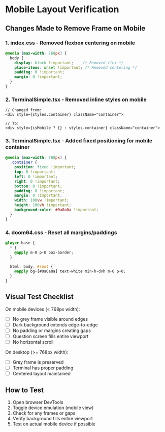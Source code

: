 # Mobile Layout Verification

## Changes Made to Remove Frame on Mobile

### 1. **index.css** - Removed flexbox centering on mobile
```css
@media (max-width: 768px) {
  body {
    display: block !important;    /* Removed flex */
    place-items: unset !important; /* Removed centering */
    padding: 0 !important;
    margin: 0 !important;
  }
}
```

### 2. **TerminalSimple.tsx** - Removed inline styles on mobile
```tsx
// Changed from:
<div style={styles.container} className="container">

// To:
<div style={isMobile ? {} : styles.container} className="container">
```

### 3. **TerminalSimple.tsx** - Added fixed positioning for mobile container
```css
@media (max-width: 768px) {
  .container {
    position: fixed !important;
    top: 0 !important;
    left: 0 !important;
    right: 0 !important;
    bottom: 0 !important;
    padding: 0 !important;
    margin: 0 !important;
    width: 100vw !important;
    height: 100vh !important;
    background-color: #0a0a0a !important;
  }
}
```

### 4. **doom64.css** - Reset all margins/paddings
```css
@layer base {
  * {
    @apply m-0 p-0 box-border;
  }
  
  html, body, #root {
    @apply bg-[#0a0a0a] text-white min-h-dvh m-0 p-0;
  }
}
```

## Visual Test Checklist

On mobile devices (< 768px width):
- [ ] No grey frame visible around edges
- [ ] Dark background extends edge-to-edge
- [ ] No padding or margins creating gaps
- [ ] Question screen fills entire viewport
- [ ] No horizontal scroll

On desktop (>= 768px width):
- [ ] Grey frame is preserved
- [ ] Terminal has proper padding
- [ ] Centered layout maintained

## How to Test

1. Open browser DevTools
2. Toggle device emulation (mobile view)
3. Check for any frames or gaps
4. Verify background fills entire viewport
5. Test on actual mobile device if possible